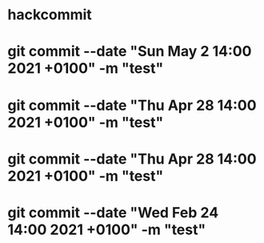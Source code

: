# hackcommit

# git commit --date "Sun May 2 14:00 2021 +0100" -m "test"

# git commit --date "Thu Apr 28 14:00 2021 +0100" -m "test"

# git commit --date "Thu Apr 28 14:00 2021 +0100" -m "test"

# git commit --date "Wed Feb 24 14:00 2021 +0100" -m "test"
